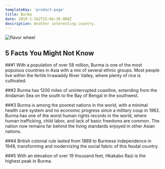 ```yaml
---
templateKey: 'product-page'
title: Burma
date: 2019-1-162T15:04:10.000Z
description: Another interesting country.
---
```


![flavor wheel](/img/flags/Burma_Flag.png)

## 5 Facts You Might Not Know

###1
With a population of over 58 million, Burma is one of the most populous countries in Asia with a mix of several ethnic groups. Most people live within the fertile Irrawaddy River Valley, where plenty of rice is cultivated.

###2
Burma has 1200 miles of uninterrupted coastline, extending from the Andaman Sea on the south to the Bay of Bengal in the southwest.

###3
Burma is among the poorest nations in the world, with a minimal health care system and no economic progress since a military coup in 1962. Burma has one of the worst human rights records in the world, where human trafficking, child labor, and lack of basic freedoms are common. The nation now remains far behind the living standards enjoyed in other Asian nations.

###4
British colonial rule lasted from 1889 to Burmese independence in 1948, transforming and modernizing the social fabric of this feudal country.

###5
With an elevation of over 19 thousand feet, Hkakabo Razi is the highest peak in Burma.
